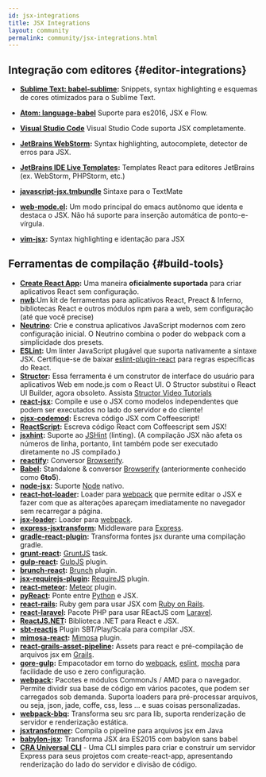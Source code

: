 ```yaml
---
id: jsx-integrations
title: JSX Integrations
layout: community
permalink: community/jsx-integrations.html
---
```


## Integração com editores {#editor-integrations}
* **[Sublime Text: babel-sublime](https://github.com/babel/babel-sublime):** Snippets, syntax highlighting e esquemas de cores otimizados para o Sublime Text.

* **[Atom: language-babel](https://atom.io/packages/language-babel)** Suporte para es2016, JSX e Flow.
* **[Visual Studio Code](https://code.visualstudio.com/updates/vFebruary#_languages-javascript)** Visual Studio Code suporta JSX completamente.
* **[JetBrains WebStorm](https://www.jetbrains.com/webstorm/):** Syntax highlighting, autocomplete, detector de erros para JSX.
* **[JetBrains IDE Live Templates](https://github.com/Minwe/jetbrains-react):** Templates React para editores JetBrains (ex. WebStorm, PHPStorm, etc.)
* **[javascript-jsx.tmbundle](https://github.com/jjeising/javascript-jsx.tmbundle)** Sintaxe para o TextMate
* **[web-mode.el](http://web-mode.org):** Um modo principal do emacs autônomo que identa e destaca o JSX. Não há suporte para inserção automática de ponto-e-vírgula.
* **[vim-jsx](https://github.com/mxw/vim-jsx):** Syntax highlighting e identação para JSX

## Ferramentas de compilação {#build-tools}

* **[Create React App](https://github.com/facebookincubator/create-react-app):** Uma maneira **oficialmente suportada** para criar aplicativos React sem configuração.
* **[nwb](https://github.com/insin/nwb)**:Um kit de ferramentas para aplicativos React, Preact & Inferno, bibliotecas React e outros módulos npm para a web, sem configuração (até que você precise)
* **[Neutrino](https://neutrino.js.org/)**: Crie e construa aplicativos JavaScript modernos com zero configuração inicial. O Neutrino combina o poder do webpack com a simplicidade dos presets.
* **[ESLint](https://eslint.org/):** Um linter JavaScript plugável que suporta nativamente a sintaxe JSX. Certifique-se de baixar [eslint-plugin-react](https://npmjs.com/package/eslint-plugin-react) para regras específicas do React.
* **[Structor](https://www.npmjs.com/package/structor):** Essa ferramenta é um construtor de interface do usuário para aplicativos Web em node.js com o React UI. O Structor substitui o React UI Builder, agora obsoleto. Assista [Structor Video Tutorials](https://youtu.be/z96xYa51EWI?list=PLAcaUOtEwjoR_U6eE2HQEXwkefeVESix1)
* **[react-jsx](https://github.com/bigpipe/react-jsx):** Compile e use o JSX como modelos independentes que podem ser executados no lado do servidor e do cliente!
* **[cjsx-codemod](https://github.com/jsdf/cjsx-codemod):** Escreva código JSX com Coffeescript!
* **[ReactScript](https://github.com/1j01/react-script):** Escreva código React com Coffeescript sem JSX!
* **[jsxhint](https://npmjs.org/package/jsxhint):** Suporte ao [JSHint](http://jshint.com/) (linting). (A compilação JSX não afeta os números de linha, portanto, lint também pode ser executado diretamente no JS compilado.)
* **[reactify](https://npmjs.org/package/reactify):** Conversor [Browserify](http://browserify.org/).
* **[Babel](https://babeljs.io/):** Standalone & conversor [Browserify](http://browserify.org/) (anteriormente conhecido como **6to5**).
* **[node-jsx](https://npmjs.org/package/node-jsx):** Suporte [Node](https://nodejs.org/) nativo.
* **[react-hot-loader](https://gaearon.github.io/react-hot-loader/):** Loader para [webpack](https://webpack.github.io/) que permite editar o JSX e fazer com que as alterações apareçam imediatamente no navegador sem recarregar a página.
* **[jsx-loader](https://npmjs.org/package/jsx-loader):** Loader para [webpack](https://webpack.github.io/).
* **[express-jsxtransform](https://www.npmjs.org/package/express-jsxtransform):** Middleware para [Express](https://www.npmjs.org/package/express).
* **[gradle-react-plugin](https://github.com/ehirsch/gradle-react-plugin):** Transforma fontes jsx durante uma compilação gradle.
* **[grunt-react](https://npmjs.org/package/grunt-react):** [GruntJS](https://gruntjs.com/) task.
* **[gulp-react](https://npmjs.org/package/gulp-react):** [GulpJS](https://gulpjs.com/) plugin.
* **[brunch-react](https://www.npmjs.org/package/react-brunch):** [Brunch](https://brunch.io/) plugin.
* **[jsx-requirejs-plugin](https://github.com/philix/jsx-requirejs-plugin):** [RequireJS](https://requirejs.org/) plugin.
* **[react-meteor](https://github.com/benjamn/react-meteor):** [Meteor](https://www.meteor.com/) plugin.
* **[pyReact](https://github.com/facebook/react-python):** Ponte entre [Python](https://www.python.org/) e JSX.
* **[react-rails](https://github.com/facebook/react-rails):** Ruby gem para usar JSX com [Ruby on Rails](https://rubyonrails.org/).
* **[react-laravel](https://github.com/talyssonoc/react-laravel):** Pacote PHP para usar REactJS com [Laravel](https://laravel.com/).
* **[ReactJS.NET](https://reactjs.net/):** Biblioteca .NET para React e JSX.
* **[sbt-reactjs](https://github.com/ddispaltro/sbt-reactjs)** Plugin SBT/Play/Scala para compilar JSX.
* **[mimosa-react](https://github.com/dbashford/mimosa-react):** [Mimosa](http://mimosa.io) plugin.
* **[react-grails-asset-pipeline](https://github.com/peh/react-grails-asset-pipeline):** Assets para react e pré-compilação de arquivos jsx em [Grails](https://grails.org/).
* **[gore-gulp](https://github.com/goreutils/gore-gulp):** Empacotador em torno do [webpack](https://webpack.github.io/), [eslint](https://eslint.org/), [mocha](https://mochajs.org/) para facilidade de uso e zero configuração.
* **[webpack](https://github.com/webpack/webpack):** Pacotes e módulos CommonJs / AMD para o navegador. Permite dividir sua base de código em vários pacotes, que podem ser carregados sob demanda. Suporta loaders para pré-processar arquivos, ou seja, json, jade, coffe, css, less ... e suas coisas personalizadas.
* **[webpack-bbq](https://github.com/wenbing/webpack-bbq):** Transforma seu src para lib, suporta renderização de servidor e renderização estática.
* **[jsxtransformer](https://github.com/cronn-de/jsxtransformer):** Compila o pipeline para arquivos jsx em Java
* **[babylon-jsx](https://github.com/marionebl/babylon-jsx)**: Transforma JSX ára ES2015 com  babylon sans babel
* **[CRA Universal CLI](https://github.com/antonybudianto/cra-universal)** - Uma CLI simples para criar e construir um servidor Express para seus projetos com create-react-app, apresentando renderização do lado do servidor e divisão de código.
